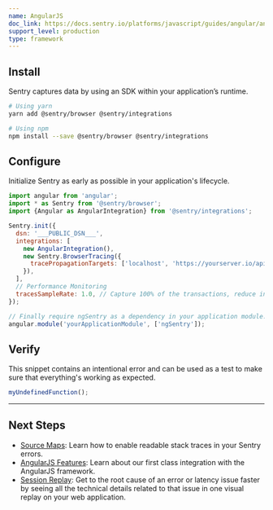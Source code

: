 ```yaml
---
name: AngularJS
doc_link: https://docs.sentry.io/platforms/javascript/guides/angular/angular1/
support_level: production
type: framework
---
```


## Install

Sentry captures data by using an SDK within your application’s runtime.

```bash
# Using yarn
yarn add @sentry/browser @sentry/integrations

# Using npm
npm install --save @sentry/browser @sentry/integrations
```

## Configure

Initialize Sentry as early as possible in your application's lifecycle.

```javascript
import angular from 'angular';
import * as Sentry from '@sentry/browser';
import {Angular as AngularIntegration} from '@sentry/integrations';

Sentry.init({
  dsn: '___PUBLIC_DSN___',
  integrations: [
    new AngularIntegration(),
    new Sentry.BrowserTracing({
      tracePropagationTargets: ['localhost', 'https://yourserver.io/api'],
    }),
  ],
  // Performance Monitoring
  tracesSampleRate: 1.0, // Capture 100% of the transactions, reduce in production!
});

// Finally require ngSentry as a dependency in your application module.
angular.module('yourApplicationModule', ['ngSentry']);
```

## Verify

This snippet contains an intentional error and can be used as a test to make sure that everything's working as expected.

```javascript
myUndefinedFunction();
```

---

## Next Steps

- [Source Maps](https://docs.sentry.io/platforms/javascript/guides/angular/sourcemaps/): Learn how to enable readable stack traces in your Sentry errors.
- [AngularJS Features](https://docs.sentry.io/platforms/javascript/guides/angular/angular1/): Learn about our first class integration with the AngularJS framework.
- [Session Replay](https://docs.sentry.io/platforms/javascript/guides/angular/session-replay/): Get to the root cause of an error or latency issue faster by seeing all the technical details related to that issue in one visual replay on your web application.
